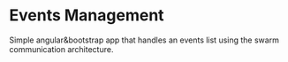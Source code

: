 # Events Management

Simple angular&bootstrap app that handles an events list using the swarm communication architecture.